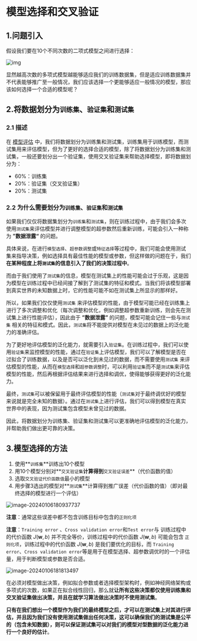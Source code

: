 # 模型选择和交叉验证

## 1.问题引入

假设我们要在10个不同次数的二项式模型之间进行选择：

![img](http://www.ai-start.com/ml2014/images/1b908480ad78ee54ba7129945015f87f.jpg)

显然越高次数的多项式模型越能够适应我们的训练数据集，但是适应训练数据集并不代表能够推广至一般情况，我们应该选择一个更能够适应一般情况的模型，那应该如何选择一个合适的模型呢？



## 2.将数据划分为`训练集`、`验证集`和`测试集`

### 2.1 描述

在 [模型评估](C:\Data\Markdown\MachineLearning\3.应用机器学习的建议\2.评估一个假设.md) 中，我们将数据划分为训练集和测试集，训练集用于训练模型，而测试集用来评估模型，但为了更好的选择合适的模型，除了将数据划分为训练集和测试集，一般还要划分出一个验证集，使用交叉验证集来帮助选择模型，即将数据划分为：

- 60%：训练集
- 20%：验证集（交叉验证集）
- 20%：测试集



### 2.2 为什么需要划分为`训练集`、`验证集`和`测试集`

如果我们仅仅将数据集划分为`训练集`和`测试集`，则在训练过程中，由于我们会多次使用`测试集`来评估模型并进行调整模型的超参数然后重新训练，可能会引入一种称为 **”数据泄露“** 的问题。

具体来说，在进行`模型选择`、`超参数调整`或`特征选择`等过程中，我们可能会使用测试集来指导决策，例如选择具有最佳性能的模型或参数，但这样做的问题在于，我们**在某种程度上将`测试集`的信息引入了我们的决策过程中**。

而由于我们使用了`测试集`的信息，模型在测试集上的性能可能会过于乐观，这是因为模型在训练过程中已经间接了解到了测试集的特征和模式。当我们将该模型部署到真实世界的未知数据上时，它的性能可能不如在测试集上所显示的那样好。

所以，如果我们仅仅使用`测试集` 来评估模型的性能，由于模型可能已经在训练集上进行了多次调整和优化（每次调整和优化，例如调整超参数重新训练，则会先在测试集上进行性能评估），因此由于 **”数据泄露”** 的问题，模型可能会记住一些与`测试集` 相关的特征和模式。因此，`测试集`将不能提供对模型在未见过的数据上的泛化能力的准确评估。

为了更好地评估模型的泛化能力，就需要引入`验证集`。在训练过程中，我们可以使用`验证集`来监控模型的性能，通过在`验证集`上评估模型，我们可以了解模型是否在过拟合了训练数据，以及是否可以泛化到未见过的数据，而不需要使用`测试集` 来评估模型的性能，从而在`模型选择`和`超参数调整`时，可以利用`验证集`而不是`测试集`来评估模型的性能，然后再根据评估结果来进行选择和调优，使得能够获得更好的泛化能力。

最终，`测试集`可以被保留用于最终评估模型的性能（`测试集`对于最终调优好的模型来说就是完全未知的数据）。通过在`测试集`上进行评估，我们可以得到模型在真实世界中的表现，因为测试集包含模型未曾见过的数据。

因此，将数据划分为训练集、验证集和测试集可以更准确地评估模型的泛化能力，并帮助我们做出更可靠的决策。





## 3.模型选择的方法

1. 使用**`训练集`**训练出10个模型
2. 用10个模型分别对**`交叉验证集`**计算得到**`交叉验证误差`**（代价函数的值）
3. 选取`交叉验证代价函数值`最小的模型
4. 用步骤3选出的模型对**`测试集`**计算得到推广误差（代价函数的值）（即对最终选择的模型进行一个评估）

![image-20240106180937737](C:\Users\chen\AppData\Roaming\Typora\typora-user-images\image-20240106180937737.png)



**注意**：通常这些误差中都不包含训练目标中包含的`正则化项`

**注意**：`Training error` 、`Cross validation error`和`Test error`与 训练过程中的代价函数 $J(\mathbf{w},b)$ 并不完全等价，训练过程中的代价函数 $J(\mathbf{w},b)$ 可能会包含 `正则化项`，训练过程中的代价函数 $J(\mathbf{w},b)$ 是我们要优化的目标，而 `Training error`、`Cross validation error`等是用于在模型选择、超参数调优时的一个评估量，用于判断模型或参数是否合适。



![image-20240106181813497](C:\Users\chen\AppData\Roaming\Typora\typora-user-images\image-20240106181813497.png)



在必须对模型做出决策，例如拟合参数或者选择模型架构时，例如神经网络架构或多项式的次数，如果正在拟合线性回归，那么就**让所有这些决策都仅使用训练集和交叉验证集做出决策，并且在就学习算法做出决策时不使用测试集**。

**只有在我们想出一个模型作为我们的最终模型之后，才可以在测试集上对其进行评估，并且因为我们没有使用测试集做出任何决策，这可以确保我们的测试集是公平的（包含未知数据），则可以保证测试集可以对我们的模型对型数据的泛化能力进行一个良好的估计**。